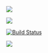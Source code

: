 
<a href="https://codeclimate.com/github/morphydidius/frontend-project-lvl1/maintainability"><img src="https://api.codeclimate.com/v1/badges/6fa847220be557783e6f/maintainability" /></a>

<a href="https://codeclimate.com/github/codeclimate/codeclimate/test_coverage"><img src="https://api.codeclimate.com/v1/badges/a99a88d28ad37a79dbf6/test_coverage" /></a>

[![Build Status](https://travis-ci.com/morphydidius/frontend-project-lvl1.svg?branch=master)](https://travis-ci.com/morphydidius/frontend-project-lvl1)

![](https://github.com/morphydidius/frontend-project-lvl1/.github/workflows/main.yml/badge.svg)
